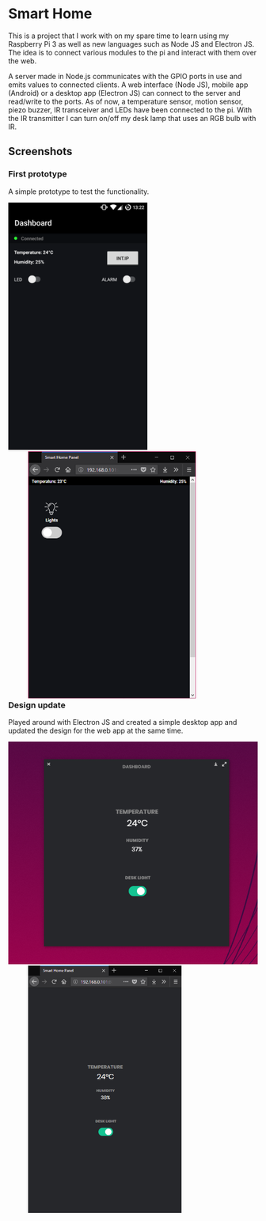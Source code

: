 # Smart Home

This is a project that I work with on my spare time to learn using my Raspberry Pi 3 as well as new languages such as Node JS and Electron JS. The idea is to connect various modules to the pi and interact with them over the web.

A server made in Node.js communicates with the GPIO ports in use and emits values to connected clients. A web interface (Node JS), mobile app (Android) or a desktop app (Electron JS) can connect to the server and read/write to the ports. As of now, a temperature sensor, motion sensor, piezo buzzer, IR transceiver and LEDs have been connected to the pi. With the IR transmitter I can turn on/off my desk lamp that uses an RGB bulb with IR.

## Screenshots
### First prototype
<p>A simple prototype to test the functionality.</p>
<div style="display:block;float:left;">
    <img src="screenshots/app-version-1.0.png" height="500"/>
    <img src="screenshots/web-version-1.0.PNG" height="500" hspace="40"/>
</div>

### Design update
<p>Played around with Electron JS and created a simple desktop app and updated the design for the web app at the same time.</p>
<div style="display:block;float:left;">
    <img src="screenshots/desktop-app.PNG" height="450"/>
    <img src="screenshots/web-version-2.0.PNG" height="500" hspace="40"/>
</div>
